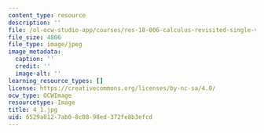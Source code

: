 ```yaml
---
content_type: resource
description: ''
file: /ol-ocw-studio-app/courses/res-18-006-calculus-revisited-single-variable-calculus-fall-2010/6529a0127ab08c0898ed372fe8b3efcd_4_1.jpg
file_size: 4806
file_type: image/jpeg
image_metadata:
  caption: ''
  credit: ''
  image-alt: ''
learning_resource_types: []
license: https://creativecommons.org/licenses/by-nc-sa/4.0/
ocw_type: OCWImage
resourcetype: Image
title: 4_1.jpg
uid: 6529a012-7ab0-8c08-98ed-372fe8b3efcd
---
```


